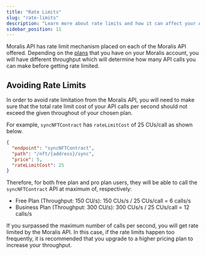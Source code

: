 ```yaml
---
title: "Rate Limits"
slug: "rate-limits"
description: "Learn more about rate limits and how it can affect your API usage."
sidebar_position: 11
---
```


Moralis API has rate limit mechanism placed on each of the Moralis API offered. Depending on the [plans](https://moralis.io/pricing/) that you have on your Moralis account, you will have different throughput which will determine how many API calls you can make before getting rate limited.

## Avoiding Rate Limits

In order to avoid rate limitation from the Moralis API, you will need to make sure that the total rate limit cost of your API calls per second should not exceed the given throughout of your chosen plan.

For example, `syncNFTContract` has `rateLimitCost` of 25 CUs/call as shown below.

```json
{
  "endpoint": "syncNFTContract",
  "path": "/nft/{address}/sync",
  "price": 5,
  "rateLimitCost": 25
}
```

Therefore, for both free plan and pro plan users, they will be able to call the `syncNFTContract` API at maximum of, respectively:

- Free Plan (Throughput: 150 CU/s): 150 CUs/s / 25 CUs/call = 6 calls/s
- Business Plan (Throughput: 300 CU/s): 300 CUs/s / 25 CUs/call = 12 calls/s

If you surpassed the maximum number of calls per second, you will get rate limited by the Moralis API. In this case, if the rate limits happen too frequently, it is recommended that you upgrade to a higher pricing plan to increase your throughput.
